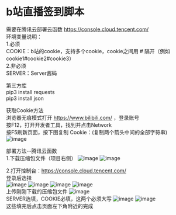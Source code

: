 # b站直播签到脚本
需要在腾讯云部署云函数 https://console.cloud.tencent.com/  
环境变量说明：  
1.必须  
COOKIE：b站的cookie，支持多个cookie，cookie之间用 # 隔开（例如cookie1#cookie2#cookie3）  
2.非必须  
SERVER：Server酱码    
  
第三方库  
pip3 install requests  
pip3 install json  
  
获取Cookie方法  
浏览器无痕模式打开 https://www.bilibili.com/ ，登录账号  
按F12，打开开发者工具，找到并点击Network  
按F5刷新页面，按下图复制 Cookie：(复制两个箭头中间的全部字符串)  
![image](https://user-images.githubusercontent.com/75521125/120108305-3185b200-c197-11eb-85c0-ffe622beca0c.png)
  
部署方法--腾讯云函数  
1.下载压缩包文件（项目右侧） 
![image](https://user-images.githubusercontent.com/75521125/120108563-3860f480-c198-11eb-8a77-ecbc6e74f47c.png)
![image](https://user-images.githubusercontent.com/75521125/120108570-4282f300-c198-11eb-9533-74794292ea2a.png)

2.打开控制台：https://console.cloud.tencent.com/  
登录后选择  
![image](https://user-images.githubusercontent.com/75521125/120108434-ae189080-c197-11eb-91eb-3764872b1dc6.png)
![image](https://user-images.githubusercontent.com/75521125/120108451-bec90680-c197-11eb-824a-b5dbeb02a126.png)
![image](https://user-images.githubusercontent.com/75521125/120108470-d4d6c700-c197-11eb-9f8a-92562b250c23.png)
![image](https://user-images.githubusercontent.com/75521125/120109060-62b3b180-c19a-11eb-9e7a-4f9beca54ed9.png)  
上传刚刚下载的压缩包文件
![image](https://user-images.githubusercontent.com/75521125/120108677-de146380-c198-11eb-891e-1ec38754f00f.png)  
SERVER选填，COOKIE必填，这两个必须大写
![image](https://user-images.githubusercontent.com/75521125/120108692-ee2c4300-c198-11eb-96fd-e8a7003166f4.png)
![image](https://user-images.githubusercontent.com/75521125/120108725-13b94c80-c199-11eb-84b8-83e3a8a14818.png)  
这些填完后点击页面左下角附近的完成
